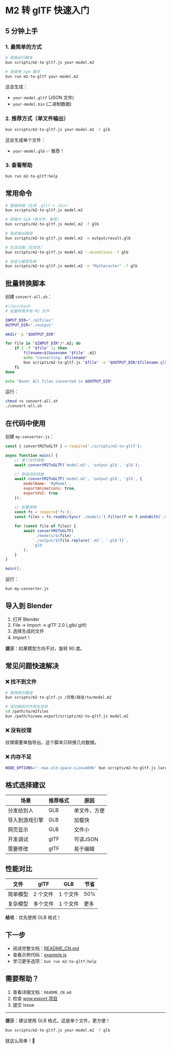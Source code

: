 # M2 转 glTF 快速入门

## 5 分钟上手

### 1. 最简单的方式

```bash
# 直接运行脚本
bun scripts/m2-to-gltf.js your-model.m2

# 或使用 npm 脚本
bun run m2-to-gltf your-model.m2
```

这会生成：
- `your-model.gltf` (JSON 文件)
- `your-model.bin` (二进制数据)

### 2. 推荐方式（单文件输出）

```bash
bun scripts/m2-to-gltf.js your-model.m2 -f glb
```

这会生成单个文件：
- `your-model.glb` ✅ 推荐！

### 3. 查看帮助

```bash
bun run m2-to-gltf:help
```

## 常用命令

```bash
# 基础转换（生成 .gltf + .bin）
bun scripts/m2-to-gltf.js model.m2

# 转换为 GLB（单文件，推荐）
bun scripts/m2-to-gltf.js model.m2 -f glb

# 指定输出路径
bun scripts/m2-to-gltf.js model.m2 -o output/result.glb

# 包含动画（实验性）
bun scripts/m2-to-gltf.js model.m2 --animations -f glb

# 自定义模型名称
bun scripts/m2-to-gltf.js model.m2 -n "MyCharacter" -f glb
```

## 批量转换脚本

创建 `convert-all.sh`：

```bash
#!/bin/bash
# 批量转换所有 M2 文件

INPUT_DIR="./m2files"
OUTPUT_DIR="./output"

mkdir -p "$OUTPUT_DIR"

for file in "$INPUT_DIR"/*.m2; do
    if [ -f "$file" ]; then
        filename=$(basename "$file" .m2)
        echo "Converting: $filename"
        bun scripts/m2-to-gltf.js "$file" -o "$OUTPUT_DIR/$filename.glb" -f glb
    fi
done

echo "Done! All files converted to $OUTPUT_DIR"
```

运行：
```bash
chmod +x convert-all.sh
./convert-all.sh
```

## 在代码中使用

创建 `my-converter.js`：

```javascript
const { convertM2ToGLTF } = require('./scripts/m2-to-gltf');

async function main() {
    // 单个文件转换
    await convertM2ToGLTF('model.m2', 'output.glb', 'glb');

    // 带选项的转换
    await convertM2ToGLTF('model.m2', 'output.glb', 'glb', {
        modelName: 'MyModel',
        exportAnimations: true,
        exportUV2: true
    });

    // 批量转换
    const fs = require('fs');
    const files = fs.readdirSync('./models').filter(f => f.endsWith('.m2'));
    
    for (const file of files) {
        await convertM2ToGLTF(
            `./models/${file}`,
            `./output/${file.replace('.m2', '.glb')}`,
            'glb'
        );
    }
}

main();
```

运行：
```bash
bun my-converter.js
```

## 导入到 Blender

1. 打开 Blender
2. File → Import → glTF 2.0 (.glb/.gltf)
3. 选择生成的文件
4. Import！

**提示**：如果模型方向不对，旋转 90 度。

## 常见问题快速解决

### ❌ 找不到文件
```bash
# 使用绝对路径
bun scripts/m2-to-gltf.js /完整/路径/to/model.m2

# 或切换到文件所在目录
cd /path/to/m2files
bun /path/to/wow.export/scripts/m2-to-gltf.js model.m2
```

### ❌ 没有纹理
纹理需要单独导出。这个脚本只转换几何数据。

### ❌ 内存不足
```bash
NODE_OPTIONS="--max-old-space-size=4096" bun scripts/m2-to-gltf.js large-model.m2
```

## 格式选择建议

| 场景 | 推荐格式 | 原因 |
|------|---------|------|
| 分发给别人 | GLB | 单文件，方便 |
| 导入到游戏引擎 | GLB | 加载快 |
| 网页显示 | GLB | 文件小 |
| 开发调试 | glTF | 可读JSON |
| 需要修改 | glTF | 易于编辑 |

## 性能对比

| 文件 | glTF | GLB | 节省 |
|------|------|-----|------|
| 简单模型 | 2 个文件 | 1 个文件 | 50% |
| 复杂模型 | 多个文件 | 1 个文件 | 更多 |

**结论**：优先使用 GLB 格式！

## 下一步

- 阅读完整文档：[README_CN.md](./README_CN.md)
- 查看示例代码：[example.js](./example.js)
- 学习更多选项：`bun run m2-to-gltf:help`

## 需要帮助？

1. 查看详细文档：`README_CN.md`
2. 检查 [wow.export 项目](https://github.com/Kruithne/wow.export)
3. 提交 Issue

---

**提示**：建议使用 GLB 格式，这是单个文件，更方便！

```bash
bun scripts/m2-to-gltf.js your-model.m2 -f glb
```

就这么简单！🎉

